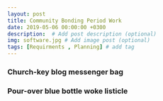 ```yaml
---
layout: post
title: Community Bonding Period Work
date: 2019-05-06 00:00:00 +0300
description:  # Add post description (optional)
img: software.jpg # Add image post (optional)
tags: [Requirments , Planning] # add tag
---
```


### Church-key blog messenger bag


### Pour-over blue bottle woke listicle


